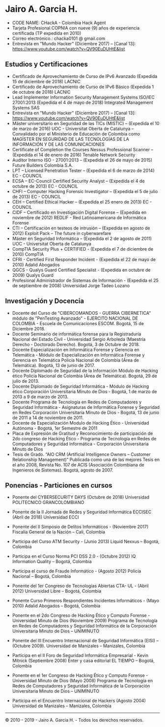 Jairo A. Garcia H.
==
- CODE NAME: CHackA - Colombia Hack Agent
- Tarjeta Profesional COPNIA con nueve (9) años de experiencia certificada (TP expedida en 2010) 
- Correo electrónico.: chacka0101 @ gmail.com
- Entrevista en "Mundo Hacker" (Diciembre 2017) – [Canal 13]: https://www.youtube.com/watch?v=QV90EuDUHtE&list

Estudios y Certificaciones
--
- Certificado de Aprovechamiento de Curso de IPv6 Avanzado 
(Expedida 15 de diciembre de 2018) LACNIC
- Certificado de Aprovechamiento de Curso de IPv6 Básico 
(Expedida 1 de octubre de 2018) LACNIC
- Lead Implementer Information Security Management Systems ISO/IEC 27001:2013
(Expedida el 4 de mayo de 2018) Integrated Management Systems SAS
- Entrevista en "Mundo Hacker" (Diciembre 2017) – [Canal 13]: https://www.youtube.com/watch?v=QV90EuDUHtE&list
- Máster universitario en Seguridad de las TICs (MISTIC) – (Expedida el 10 de marzo de 2016)
UOC - Universitat Oberta de Catalunya – Convalidado por el Ministerio de Educación de Colombia como MAGÍSTER EN SEGURIDAD DE LAS TECNOLOGÍAS DE LA INFORMACIÓN Y DE LAS COMUNICACIONES
- Certificate of Completion the Courses Nessus Professional Scanner – (Expedida el 14 de enero de 2016)
Tenable Network Security
- Auditor Interno ISO - 27001:2013 – (Expedida el 26 de mayo de 2015)
Future Builders Colombia S.A.
- LPT – Licensed Penetration Tester – (Expedida el 6 de marzo de 2014)
EC - COUNCIL
- ECSA – EC-Council Certified Security Analyst – (Expedida el 4 de octubre de 2013)
EC - COUNCIL
- CHFI – Computer Hacking Forensic Investigator – (Expedida el 5 de julio de 2013)
EC - COUNCIL
- CEH – Certified Ethical Hacker – (Expedida el 25 enero de 2013)
EC - COUNCIL
- CIDF – Certificado en Investigación Digital Forense – (Expedida en noviembre de 2012)
REDLIF - Red Latinoamericana de Informática Forense
- CTI – Certificación en testeos de intrusión – (Expedida en agosto de 2012)
Exploit Pack – The future in cyberwarefare
- Máster en Seguridad Informática – (Expedida el 2 de agosto de 2011)
UOC - Universitat Oberta de Catalunya
- CompTIA Security Plus + CERTIFIED - (Expedida el 7 de diciembre de 2010)
CompTIA
- CFRI - Certified First Responder Incident - (Expedida el 22 de mayo de 2010)
Adalid Abogados
- QGCS - Qualys Guard Certified Specialist - (Expedida en octubre de 2009)
Qualys Guard
- Profesional Administrador de Sistemas de Información - (Expedida el 25 de septiembre de 2008)
Universidad Jorge Tadeo Lozano

Investigación y Docencia
---
- Docente del Curso de "CIBERCOMANDOS - GUERRA CIBERNETICA" módulo de "PenTesting Avanzado" - EJERCITO NACIONAL DE COLOMBIA - Escuela de Comunicaciones ESCOM.
Bogotá, 15 de Diciembre 2018.
- Docente Seminario de informática forense para la Registraduría Nacional del Estado Civil -
Universidad Sergio Arboleda (Maestría Derecho - Doctorado Derecho).
Bogotá, 3 de Octubre de 2018.
- Docente Especialización en Informática Forense y Gerencia en Telemática -
Módulo de Especialización en Informática Forense y Gerencia en Telemática
Policía Nacional de Colombia (Área de Telemática).
Bogotá, 13 de junio de 2017.
- Docente Diplomado de Seguridad de la Información
Módulo de Hacking ético
Policía Nacional de Colombia (Área de Telemática).
Bogotá, 29 de julio de 2013.
- Docente Diplomado de Seguridad Informática -
Módulo de Hacking ético
Corporación Universitaria Minuto de Dios -
Bogotá, 1 de marzo de 2013 a 9 de marzo de 2013.
- Docente Programa de Tecnología en Redes de Computadores y Seguridad Informática -
Asignaturas de Informática Forense y Seguridad en Redes
Corporación Universitaria Minuto de Dios -
Bogotá, 13 de junio de 2011 a 14 de noviembre de 2011.
- Docente de Especialización Modulo de Hacking Ético -
Universidad Autónoma - Bogotá, 1er Semestre de 2011
- Placa de Expresión de Gratitud y Reconocimiento de participación de 2do congreso de Hacking Ético - Programa de Tecnología en Redes de Computadores y Seguridad Informática - Corporación Universitaria Minuto de Dios
- Tesis de Grado. “AIO CRM (Artificial Intelligence Owners – Customer Relationship Management)” 
Publicada como una de las mejores Tesis en el año 2008, Revista No. 107 de ACIS (Asociación Colombiana de Ingenieros de Sistemas).
Bogotá, agosto de 2007.

Ponencias - Particiones en cursos
---
- Ponente del CYBERSECURITY DAYS (Octubre de 2018) 
Universidad POLITECNICO GRANCOLOMBIANO

- Ponente de la II Jornada de Redes y Seguridad Informática ECCISEC (Abril de 2018) 
Universidad ECCI

- Ponente del II Simposio de Delitos Informáticos - (Noviembre 2017)
Fiscalía General de la Nación – Cali, Colombia

- Participa del Curso ATM Security - (Junio 2013)
Liquid Nexxus – Bogotá, Colombia

- Participa en el Curso Norma PCI DSS 2.0 - (Octubre 2012)
IQ Information Quality – Bogotá, Colombia

- Participa el curso de Fraude Informático - (Agosto 2012)
Policía Nacional – Bogotá, Colombia

- Ponente del 1er Congreso de Tecnologías Abiertas CTA- UL - (Abril 2012)
Universidad Libre – Bogotá, Colombia

- Ponente Curso Primeros Respondientes Incidentes Informáticos - (Mayo 2010)
Adalid Abogados – Bogotá, Colombia

- Ponente en el 2do Congreso de Hacking Ético y Computo Forense - Universidad Minuto de Dios (Noviembre 2009) Programa de Tecnología en Redes de Computadores y Seguridad Informática de la Corporación Universitaria Minuto de Dios – UNIMINUTO

- Ponente del III Encuentro Internacional de Seguridad Informática (EISI) – (Octubre 2009). Universidad de Manizales – Manizales, Colombia

- Participa en el II Foro de Seguridad Informática Empresarial - Kevin Mitnick (Septiembre 2008) Enter y casa editorial EL TIEMPO – Bogotá, Colombia
 
- Ponente en el 1er Congreso de Hacking Ético y Computo Forense - Universidad Minuto de Dios (Mayo 2008) Programa de Tecnología en Redes de Computadores y Seguridad Informática de la Corporación Universitaria Minuto de Dios – UNIMINUTO

- Participa en el Encuentro Internacional de Hackers (Agosto 2004)
Universidad de Manizales – Manizales, Colombia
 
---
© 2010 - 2019 - Jairo A. Garcia H. - Todos los derechos reservados. 
